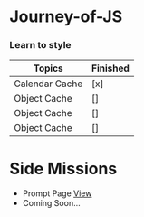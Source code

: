 # Journey-of-JS
<!--<img src="https://github.com/suubh/Journey-of-JS/blob/master/Projects/javascript-illustration.png"> -->
### Learn to style</h1>
<!--
<ul>
  <li><a href=""> Variables </a></li>
  <li><a href=""> Array in JavaScript </a></li>
  <li><a href=""> Function </a></li>
  <li><a href=""> Arrow Function  </a></li>
  <li><a href=""> Context Understanding in JS </a></li>
  <li><a href="https://github.com/suubh/Journey-of-JS/blob/master/forLoop.js"> Loops (for,while,forEach,) </a></li>
  <li><a href=""> Conditionals </a></li>
  <li><a href=""> Operators </a></li>
  <li><a href=""> Logical Operators </a></li>
  <li><a href=""> Ternary Operator </a></li>
  <li><a href=""> Methods </a></li>
  <li><a href=""> Object Concept </a></li>
  <li><a href=""> Scopechain  </a></li>
  <li><a href=""> Slice and Spice </a></li>
  <li><a href=""> Switch in JavaScript </a></li>
  <li><a href=""> Concept of "this" </a></li>
  <li><a href=""> Try and Catch </a></li>
</ul>
-->
| Topics         |   Finished      | 
|----------------|-----------------|  
| Calendar Cache |       [x]        | 
| Object Cache   |       []        | 
| Object Cache   |       []        | 
| Object Cache   |       []        | 

<h1>Side Missions</h1>
<ul>
  <li>Prompt Page <a href="https://suubh.github.io/Journey-of-JS/Projects/index.html"> View </a></li>
  <li>Coming Soon...</l1>
</ul>

